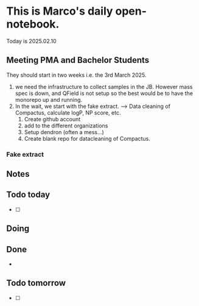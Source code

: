 # This is Marco's daily open-notebook.

Today is 2025.02.10

## Meeting PMA and Bachelor Students
They should start in two weeks i.e. the 3rd March 2025. 

1. we need the infrastructure to collect samples in the JB. However mass spec is down, and QField is not setup
so the best would be to have the monorepo up and running.
2. In the wait, we start with the fake extract. --> Data cleaning of Compactus, calculate logP, NP score, etc. 
   1. Create github account
   2. add to the different organizations
   3. Setup dendron (often a mess...) 
   4. Create blank repo for datacleaning of Compactus.

### Fake extract


## Notes


## Todo today
- [ ] 

## Doing


## Done
*  


## Todo tomorrow
- [ ]
